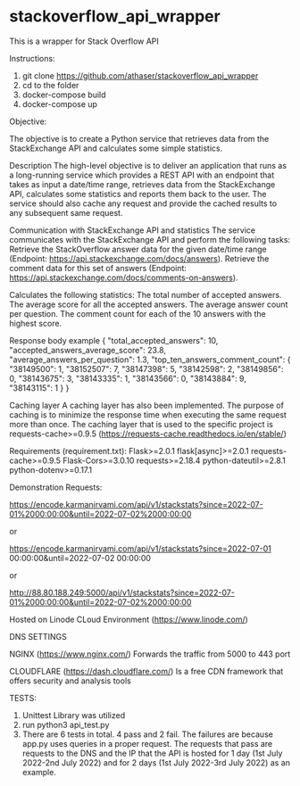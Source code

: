 # stackoverflow_api_wrapper
This is a wrapper for Stack Overflow API

Instructions:

1) git clone https://github.com/athaser/stackoverflow_api_wrapper
2) cd to the folder
3) docker-compose build
4) docker-compose up

Objective:

The objective is to create a Python service that retrieves data from the StackExchange API and calculates some simple statistics.

Description
The high-level objective is to deliver an application that runs as a long-running service which provides a REST API with an endpoint that takes as input a date/time range, retrieves data from the StackExchange API, calculates some statistics and reports them back to the user. The service should also cache any request and provide the cached results to any subsequent same request.

Communication with StackExchange API and statistics
The service communicates with the StackExchange API and perform the following tasks:
Retrieve the StackOverflow answer data for the given date/time range (Endpoint: https://api.stackexchange.com/docs/answers).
Retrieve the comment data for this set of answers  (Endpoint: https://api.stackexchange.com/docs/comments-on-answers).

Calculates the following statistics:
The total number of accepted answers.
The average score for all the accepted answers.
The average answer count per question.
The comment count for each of the 10 answers with the highest score.

Response body example
{
    "total_accepted_answers": 10,
    "accepted_answers_average_score": 23.8,
    "average_answers_per_question": 1.3,
    "top_ten_answers_comment_count": {
        "38149500": 1,
        "38152507": 7,
        "38147398": 5,
        "38142598": 2,
        "38149856": 0,
        "38143675": 3,
        "38143335": 1,
        "38143566": 0,
        "38143884": 9,
        "38143115": 1
    }
}

Caching layer
A caching layer has also been implemented. The purpose of caching is to minimize the response time when executing the same request more than once.
The caching layer that is used to the specific project is requests-cache>=0.9.5 (https://requests-cache.readthedocs.io/en/stable/)

Requirements (requirement.txt):
Flask>=2.0.1
flask[async]>=2.0.1
requests-cache>=0.9.5
Flask-Cors>=3.0.10
requests>=2.18.4
python-dateutil>=2.8.1
python-dotenv>=0.17.1

Demonstration Requests:

https://encode.karmanirvami.com/api/v1/stackstats?since=2022-07-01%2000:00:00&until=2022-07-02%2000:00:00

or

https://encode.karmanirvami.com/api/v1/stackstats?since=2022-07-01 00:00:00&until=2022-07-02 00:00:00

or

http://88.80.188.249:5000/api/v1/stackstats?since=2022-07-01%2000:00:00&until=2022-07-02%2000:00:00

Hosted on Linode CLoud Environment (https://www.linode.com/)

DNS SETTINGS

NGINX (https://www.nginx.com/)
Forwards the traffic from 5000 to 443 port

CLOUDFLARE (https://dash.cloudflare.com/)
Is a free CDN framework that offers security and analysis tools

TESTS:
1. Unittest Library was utilized 
2. run python3 api_test.py
3. There are 6 tests in total. 4 pass and 2 fail. The failures are because app.py uses queries in a proper request.
The requests that pass are requests to the DNS and the IP that the API is hosted for 1 day (1st July 2022-2nd July 2022)
and for 2 days (1st July 2022-3rd July 2022) as an example. 
